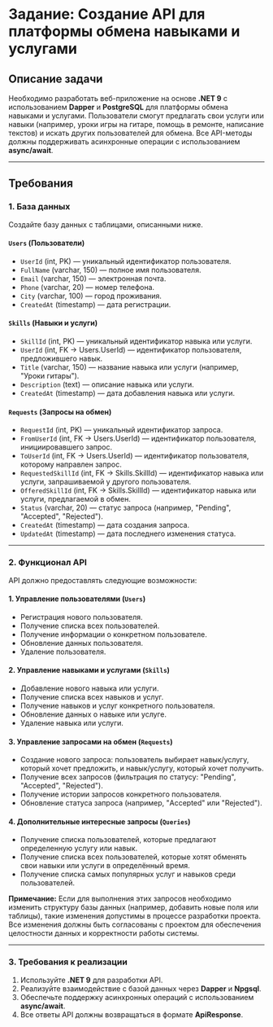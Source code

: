# Задание: Создание API для платформы обмена навыками и услугами  

## Описание задачи  
Необходимо разработать веб-приложение на основе **.NET 9** с использованием **Dapper** и **PostgreSQL** для платформы обмена навыками и услугами. Пользователи смогут предлагать свои услуги или навыки (например, уроки игры на гитаре, помощь в ремонте, написание текстов) и искать других пользователей для обмена. Все API-методы должны поддерживать асинхронные операции с использованием **async/await**.  

---

## Требования  

### 1. База данных  
Создайте базу данных с таблицами, описанными ниже.  

#### **`Users` (Пользователи)**  
- `UserId` (int, PK) — уникальный идентификатор пользователя.  
- `FullName` (varchar, 150) — полное имя пользователя.  
- `Email` (varchar, 150) — электронная почта.  
- `Phone` (varchar, 20) — номер телефона.  
- `City` (varchar, 100) — город проживания.  
- `CreatedAt` (timestamp) — дата регистрации.  

#### **`Skills` (Навыки и услуги)**  
- `SkillId` (int, PK) — уникальный идентификатор навыка или услуги.  
- `UserId` (int, FK → Users.UserId) — идентификатор пользователя, предложившего навык.  
- `Title` (varchar, 150) — название навыка или услуги (например, "Уроки гитары").  
- `Description` (text) — описание навыка или услуги.  
- `CreatedAt` (timestamp) — дата добавления навыка или услуги.  

#### **`Requests` (Запросы на обмен)**  
- `RequestId` (int, PK) — уникальный идентификатор запроса.  
- `FromUserId` (int, FK → Users.UserId) — идентификатор пользователя, инициировавшего запрос.  
- `ToUserId` (int, FK → Users.UserId) — идентификатор пользователя, которому направлен запрос.  
- `RequestedSkillId` (int, FK → Skills.SkillId) — идентификатор навыка или услуги, запрашиваемой у другого пользователя.  
- `OfferedSkillId` (int, FK → Skills.SkillId) — идентификатор навыка или услуги, предлагаемой в обмен.  
- `Status` (varchar, 20) — статус запроса (например, "Pending", "Accepted", "Rejected").  
- `CreatedAt` (timestamp) — дата создания запроса.  
- `UpdatedAt` (timestamp) — дата последнего изменения статуса.  

---

### 2. Функционал API  
API должно предоставлять следующие возможности:  

#### **1. Управление пользователями (`Users`)**  
- Регистрация нового пользователя.  
- Получение списка всех пользователей.  
- Получение информации о конкретном пользователе.  
- Обновление данных пользователя.  
- Удаление пользователя.  

#### **2. Управление навыками и услугами (`Skills`)**  
- Добавление нового навыка или услуги.  
- Получение списка всех навыков и услуг.  
- Получение навыков и услуг конкретного пользователя.  
- Обновление данных о навыке или услуге.  
- Удаление навыка или услуги.  

#### **3. Управление запросами на обмен (`Requests`)**  
- Создание нового запроса: пользователь выбирает навык/услугу, который хочет предложить, и навык/услугу, который хочет получить.  
- Получение всех запросов (фильтрация по статусу: "Pending", "Accepted", "Rejected").  
- Получение истории запросов конкретного пользователя.  
- Обновление статуса запроса (например, "Accepted" или "Rejected").  

#### **4. Дополнительные интересные запросы (`Queries`)**

- Получение списка пользователей, которые предлагают определенную услугу или навык.
- Получение списка всех пользователей, которые хотят обменять свои навыки или услуги в определённый время.
- Получение списка самых популярных услуг и навыков среди пользователей.

**Примечание:** Если для выполнения этих запросов необходимо изменить структуру базы данных (например, добавить новые поля или таблицы), такие изменения допустимы в процессе разработки проекта. Все изменения должны быть согласованы с проектом для обеспечения целостности данных и корректности работы системы.

---

### 3. Требования к реализации  
1. Используйте **.NET 9** для разработки API.  
2. Реализуйте взаимодействие с базой данных через **Dapper** и **Npgsql**.  
3. Обеспечьте поддержку асинхронных операций с использованием **async/await**.  
4. Все ответы API должны возвращаться в формате **ApiResponse**.  

